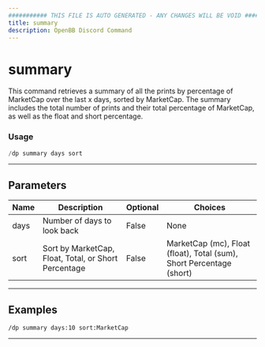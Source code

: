 ```yaml
---
########### THIS FILE IS AUTO GENERATED - ANY CHANGES WILL BE VOID ###########
title: summary
description: OpenBB Discord Command
---
```


# summary

This command retrieves a summary of all the prints by percentage of MarketCap over the last x days, sorted by MarketCap. The summary includes the total number of prints and their total percentage of MarketCap, as well as the float and short percentage.

### Usage

```python wordwrap
/dp summary days sort
```

---

## Parameters

| Name | Description | Optional | Choices |
| ---- | ----------- | -------- | ------- |
| days | Number of days to look back | False | None |
| sort | Sort by MarketCap, Float, Total, or Short Percentage | False | MarketCap (mc), Float (float), Total (sum), Short Percentage (short) |


---

## Examples

```
/dp summary days:10 sort:MarketCap
```

---

